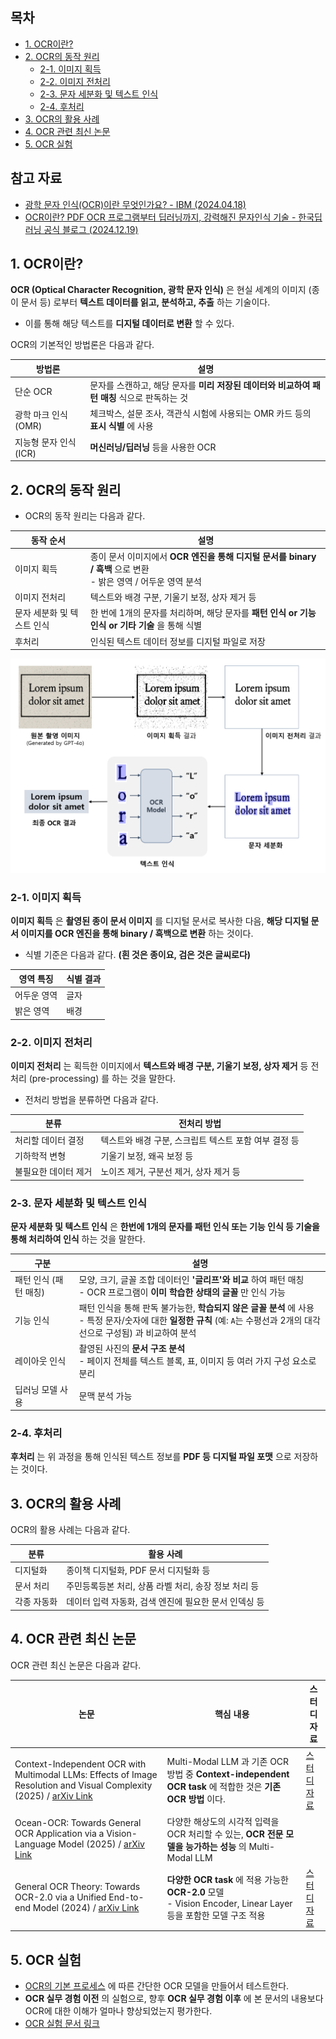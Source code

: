 ## 목차

* [1. OCR이란?](#1-ocr이란)
* [2. OCR의 동작 원리](#2-ocr의-동작-원리)
  * [2-1. 이미지 획득](#2-1-이미지-획득)
  * [2-2. 이미지 전처리](#2-2-이미지-전처리)
  * [2-3. 문자 세분화 및 텍스트 인식](#2-3-문자-세분화-및-텍스트-인식)
  * [2-4. 후처리](#2-4-후처리)
* [3. OCR의 활용 사례](#3-ocr의-활용-사례)
* [4. OCR 관련 최신 논문](#4-ocr-관련-최신-논문)
* [5. OCR 실험](#5-ocr-실험)

## 참고 자료

* [광학 문자 인식(OCR)이란 무엇인가요? - IBM (2024.04.18)](https://www.ibm.com/kr-ko/think/topics/optical-character-recognition)
* [OCR이란? PDF OCR 프로그램부터 딥러닝까지, 강력해진 문자인식 기술 - 한국딥러닝 공식 블로그 (2024.12.19)](https://www.koreadeep.com/blog/ocr)

## 1. OCR이란?

**OCR (Optical Character Recognition, 광학 문자 인식)** 은 현실 세계의 이미지 (종이 문서 등) 로부터 **텍스트 데이터를 읽고, 분석하고, 추출** 하는 기술이다.

* 이를 통해 해당 텍스트를 **디지털 데이터로 변환** 할 수 있다.

OCR의 기본적인 방법론은 다음과 같다.

| 방법론             | 설명                                                     |
|-----------------|--------------------------------------------------------|
| 단순 OCR          | 문자를 스캔하고, 해당 문자를 **미리 저장된 데이터와 비교하여 패턴 매칭** 식으로 판독하는 것 |
| 광학 마크 인식 (OMR)  | 체크박스, 설문 조사, 객관식 시험에 사용되는 OMR 카드 등의 **표시 식별** 에 사용     |
| 지능형 문자 인식 (ICR) | **머신러닝/딥러닝** 등을 사용한 OCR                                |

## 2. OCR의 동작 원리

* OCR의 동작 원리는 다음과 같다.

| 동작 순서           | 설명                                                                          |
|-----------------|-----------------------------------------------------------------------------|
| 이미지 획득          | 종이 문서 이미지에서 **OCR 엔진을 통해 디지털 문서를 binary / 흑백** 으로 변환<br>- 밝은 영역 / 어두운 영역 분석 |
| 이미지 전처리         | 텍스트와 배경 구분, 기울기 보정, 상자 제거 등                                                 |
| 문자 세분화 및 텍스트 인식 | 한 번에 1개의 문자를 처리하며, 해당 문자를 **패턴 인식 or 기능 인식 or 기타 기술** 을 통해 식별               |
| 후처리             | 인식된 텍스트 데이터 정보를 디지털 파일로 저장                                                  |

![image](images/OCR_Basic_1.PNG)

### 2-1. 이미지 획득

**이미지 획득** 은 **촬영된 종이 문서 이미지** 를 디지털 문서로 복사한 다음, **해당 디지털 문서 이미지를 OCR 엔진을 통해 binary / 흑백으로 변환** 하는 것이다.

* 식별 기준은 다음과 같다. **(흰 것은 종이요, 검은 것은 글씨로다)**

| 영역 특징  | 식별 결과 |
|--------|-------|
| 어두운 영역 | 글자    |
| 밝은 영역  | 배경    |

### 2-2. 이미지 전처리

**이미지 전처리** 는 획득한 이미지에서 **텍스트와 배경 구분, 기울기 보정, 상자 제거** 등 전처리 (pre-processing) 를 하는 것을 말한다.

* 전처리 방법을 분류하면 다음과 같다.

| 분류          | 전처리 방법                          |
|-------------|---------------------------------|
| 처리할 데이터 결정  | 텍스트와 배경 구분, 스크립트 텍스트 포함 여부 결정 등 |
| 기하학적 변형     | 기울기 보정, 왜곡 보정 등                 |
| 불필요한 데이터 제거 | 노이즈 제거, 구분선 제거, 상자 제거 등         |

### 2-3. 문자 세분화 및 텍스트 인식

**문자 세분화 및 텍스트 인식** 은 **한번에 1개의 문자를 패턴 인식 또는 기능 인식 등 기술을 통해 처리하여 인식** 하는 것을 말한다.

| 구분            | 설명                                                                                                                |
|---------------|-------------------------------------------------------------------------------------------------------------------|
| 패턴 인식 (패턴 매칭) | 모양, 크기, 글꼴 조합 데이터인 **'글리프'와 비교** 하여 패턴 매칭<br>- OCR 프로그램이 **이미 학습한 상태의 글꼴** 만 인식 가능                                |
| 기능 인식         | 패턴 인식을 통해 판독 불가능한, **학습되지 않은 글꼴 분석** 에 사용<br>- 특정 문자/숫자에 대한 **일정한 규칙** (예: ```A```는 수평선과 2개의 대각선으로 구성됨) 과 비교하여 분석 |
| 레이아웃 인식       | 촬영된 사진의 **문서 구조 분석**<br>- 페이지 전체를 텍스트 블록, 표, 이미지 등 여러 가지 구성 요소로 분리                                                |
| 딥러닝 모델 사용     | 문맥 분석 가능                                                                                                          |

### 2-4. 후처리

**후처리** 는 위 과정을 통해 인식된 텍스트 정보를 **PDF 등 디지털 파일 포맷** 으로 저장하는 것이다.

## 3. OCR의 활용 사례

OCR의 활용 사례는 다음과 같다.

| 분류     | 활용 사례                           |
|--------|---------------------------------|
| 디지털화   | 종이책 디지털화, PDF 문서 디지털화 등         |
| 문서 처리  | 주민등록등본 처리, 상품 라벨 처리, 송장 정보 처리 등 |
| 각종 자동화 | 데이터 입력 자동화, 검색 엔진에 필요한 문서 인덱싱 등 |

## 4. OCR 관련 최신 논문

OCR 관련 최신 논문은 다음과 같다.

| 논문                                                                                                                                                      | 핵심 내용                                                                                      | 스터디 자료                                                                                                                                                                                             |
|---------------------------------------------------------------------------------------------------------------------------------------------------------|--------------------------------------------------------------------------------------------|----------------------------------------------------------------------------------------------------------------------------------------------------------------------------------------------------|
| Context-Independent OCR with Multimodal LLMs: Effects of Image Resolution and Visual Complexity (2025) / [arXiv Link](https://arxiv.org/pdf/2503.23667) | Multi-Modal LLM 과 기존 OCR 방법 중 **Context-independent OCR task** 에 적합한 것은 **기존 OCR 방법** 이다.  | [스터디 자료](../Paper%20Study/Large%20Language%20Model/%5B2025.08.17%5D%20Context-Independent%20OCR%20with%20Multimodal%20LLMs%20-%20Effects%20of%20Image%20Resolution%20and%20Visual%20Complexity.md) |
| Ocean-OCR: Towards General OCR Application via a Vision-Language Model (2025) / [arXiv Link](https://arxiv.org/pdf/2501.15558)                          | 다양한 해상도의 시각적 입력을 OCR 처리할 수 있는, **OCR 전문 모델을 능가하는 성능** 의 Multi-Modal LLM                    |                                                                                                                                                                                                    |                                                                                                                                                                                                    |
| General OCR Theory: Towards OCR-2.0 via a Unified End-to-end Model (2024) / [arXiv Link](https://arxiv.org/pdf/2409.01704)                              | **다양한 OCR task** 에 적용 가능한 **OCR-2.0** 모델<br>- Vision Encoder, Linear Layer 등을 포함한 모델 구조 적용 | [스터디 자료](../Paper%20Study/Vision%20Model/%5B2025.08.22%5D%20General%20OCR%20Theory%20-%20Towards%20OCR-2.0%20via%20a%20Unified%20End-to-end%20Model.md)                                            |

## 5. OCR 실험

* [OCR의 기본 프로세스](#2-ocr의-동작-원리) 에 따른 간단한 OCR 모델을 만들어서 테스트한다.
* **OCR 실무 경험 이전** 의 실험으로, 향후 **OCR 실무 경험 이후** 에 본 문서의 내용보다 OCR에 대한 이해가 얼마나 향상되었는지 평가한다.
* [OCR 실험 문서 링크](OCR_Experiment.md)
